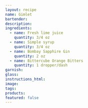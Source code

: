 ```yaml
---
layout: recipe
name: Gimlet
bartender:
description:
ingredients:
  - name: Fresh lime juice
    quantity: 3/4 oz
  - name: Simple syrup
    quantity: 3/4 oz
  - name: Bombay Sapphire Gin
    quantity: 2 oz
  - name: Bittercube Orange Bitters
    quantity: 1 dropper/dash
garnish:
glass:
instructions_html:
image:
tags:
products:
featured: false
---
```



